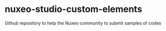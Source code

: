 # nuxeo-studio-custom-elements
Github repository to help the Nuxeo community to submit samples of codes
